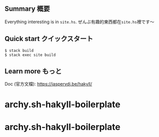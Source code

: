 ## Summary 概要

Everything interesting is in `site.hs`.
ぜんぶ有趣的東西都在`site.hs`裡です～

## Quick start クイックスタート

```
$ stack build
$ stack exec site build
```

## Learn more もっと

Doc (官方文檔): https://jaspervdj.be/hakyll/
# archy.sh-hakyll-boilerplate
# archy.sh-hakyll-boilerplate
